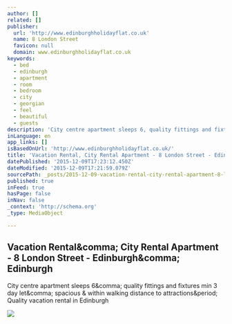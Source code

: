 ```yaml
---
author: []
related: []
publisher:
  url: 'http://www.edinburghholidayflat.co.uk'
  name: 8 London Street
  favicon: null
  domain: www.edinburghholidayflat.co.uk
keywords:
  - bed
  - edinburgh
  - apartment
  - room
  - bedroom
  - city
  - georgian
  - feel
  - beautiful
  - guests
description: 'City centre apartment sleeps 6, quality fittings and fixtures min 3 day let, spacious & within walking distance to attractions. Quality vacation rental in Edinburgh'
inLanguage: en
app_links: []
isBasedOnUrl: 'http://www.edinburghholidayflat.co.uk/'
title: 'Vacation Rental, City Rental Apartment - 8 London Street - Edinburgh, Edinburgh'
datePublished: '2015-12-09T17:23:12.450Z'
dateModified: '2015-12-09T17:21:59.079Z'
sourcePath: _posts/2015-12-09-vacation-rental-city-rental-apartment-8-london-street-e.md
published: true
inFeed: true
hasPage: false
inNav: false
_context: 'http://schema.org'
_type: MediaObject

---
```

<article style=""><h1>Vacation Rental&amp;comma; City Rental Apartment - 8 London Street - Edinburgh&amp;comma; Edinburgh</h1><p>City centre apartment sleeps 6&amp;comma; quality fittings and fixtures min 3 day let&amp;comma; spacious &amp; within walking distance to attractions&amp;period; Quality vacation rental in Edinburgh</p><img src="http://nebula.wsimg.com/5bedca935956884b5ca5839b10de4a54?AccessKeyId=83E42772521990145B89&amp;disposition=0&amp;alloworigin=1" /></article>